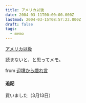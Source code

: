 ```yaml
---
title: アメリカ以後
date: 2004-03-11T00:00:00.000Z
lastmod: 2004-03-15T08:57:23.000Z
draft: false
tags:
  - memo
---
```


[アメリカ以後](https://www.amazon.co.jp/dp/4334032346)

読まないと、と思ってメモ。

from [辺境から戯れ言](http://www.alles.or.jp/~spiegel/200403.html#d07_t2)

#### 追記

買いました（3月13日）
